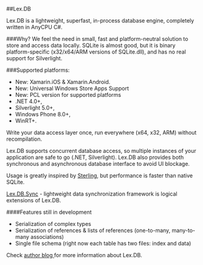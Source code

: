##Lex.DB

Lex.DB is a lightweight, superfast, in-process database engine, completely written in AnyCPU C#. 

###Why?
We feel the need in small, fast and platform-neutral solution to store and access data locally. SQLite is almost good, but it is binary platform-specific (x32/x64/ARM versions of SQLite.dll), and has no real support for Silverlight. 

###Supported platforms:

* New: Xamarin.iOS & Xamarin.Android.
* New: Universal Windows Store Apps Support
* New: PCL version for supported platforms 
* .NET 4.0+, 
* Silverlight 5.0+, 
* Windows Phone 8.0+, 
* WinRT+.

Write your data access layer once, run everywhere (x64, x32, ARM) without recompilation.

Lex.DB supports concurrent database access, so multiple instances of your application are safe to go (.NET, Silverlight). Lex.DB also provides both synchronous and asynchronous database interface to avoid UI blockage.

Usage is greatly inspired by [Sterling](http://sterling.codeplex.com/), but performance is faster than native SQLite.

[Lex.DB.Sync](https://github.com/demigor/lex.db.sync) - lightweight data synchronization framework is logical extensions of Lex.DB.


####Features still in development
* Serialization of complex types
* Serialization of references & lists of references (one-to-many, many-to-many associations)
* Single file schema (right now each table has two files: index and data)


Check [author blog ](http://lexblog.azurewebsites.net)for more information about Lex.DB.

